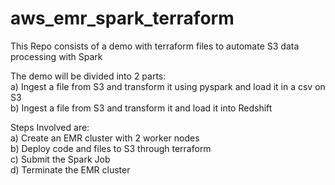 # aws_emr_spark_terraform
This Repo consists of a demo with terraform files to automate S3 data processing with Spark  
  
The demo will be divided into 2 parts:  
a) Ingest a file from S3 and transform it using pyspark and load it in a csv on S3  
b) Ingest a file from S3 and transform it and load it into Redshift  
  
Steps Involved are:  
a) Create an EMR cluster with 2 worker nodes  
b) Deploy code and files to S3 through terraform  
c) Submit the Spark Job  
d) Terminate the EMR cluster   
